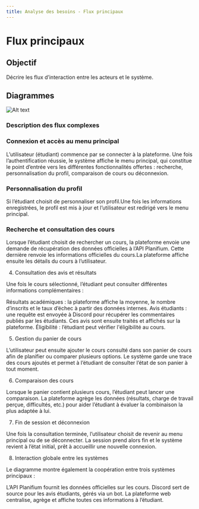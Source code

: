 ```yaml
---
title: Analyse des besoins - Flux principaux
---
```


# Flux principaux

## Objectif

Décrire les flux d’interaction entre les acteurs et le système.

## Diagrammes

![Alt text](../Diagramme_activité.png)

### Description des flux complexes

### Connexion et accès au menu principal

L’utilisateur (étudiant) commence par se connecter à la plateforme. Une fois l’authentification réussie, le système affiche le menu principal, qui constitue le point d’entrée vers les différentes fonctionnalités offertes : recherche, personnalisation du profil, comparaison de cours ou déconnexion.

### Personnalisation du profil

Si l’étudiant choisit de personnaliser son profil.Une fois les informations enregistrées, le profil est mis à jour et l’utilisateur est redirigé vers le menu principal.

### Recherche et consultation des cours

Lorsque l’étudiant choisit de rechercher un cours, la plateforme envoie une demande de récupération des données officielles à l’API Planifium.
Cette dernière renvoie les informations officielles du cours.La plateforme affiche ensuite les détails du cours à l’utilisateur.

4. Consultation des avis et résultats

Une fois le cours sélectionné, l’étudiant peut consulter différentes informations complémentaires :

Résultats académiques : la plateforme affiche la moyenne, le nombre d’inscrits et le taux d’échec à partir des données internes.
Avis étudiants : une requête est envoyée à Discord pour récupérer les commentaires publiés par les étudiants. Ces avis sont ensuite traités et affichés sur la plateforme.
Éligibilité : l’étudiant peut vérifier l'éligibilité au cours.

5. Gestion du panier de cours

L’utilisateur peut ensuite ajouter le cours consulté dans son panier de cours afin de planifier ou comparer plusieurs options.
Le système garde une trace des cours ajoutés et permet à l’étudiant de consulter l’état de son panier à tout moment.

6. Comparaison des cours

Lorsque le panier contient plusieurs cours, l’étudiant peut lancer une comparaison.
La plateforme agrège les données (résultats, charge de travail perçue, difficultés, etc.) pour aider l’étudiant à évaluer la combinaison la plus adaptée à lui.

7. Fin de session et déconnexion

Une fois la consultation terminée, l’utilisateur choisit de revenir au menu principal ou de se déconnecter.
La session prend alors fin et le système revient à l’état initial, prêt à accueillir une nouvelle connexion.

8. Interaction globale entre les systèmes

Le diagramme montre également la coopération entre trois systèmes principaux :

L’API Planifium fournit les données officielles sur les cours.
Discord sert de source pour les avis étudiants, gérés via un bot.
La plateforme web centralise, agrège et affiche toutes ces informations à l’étudiant.


